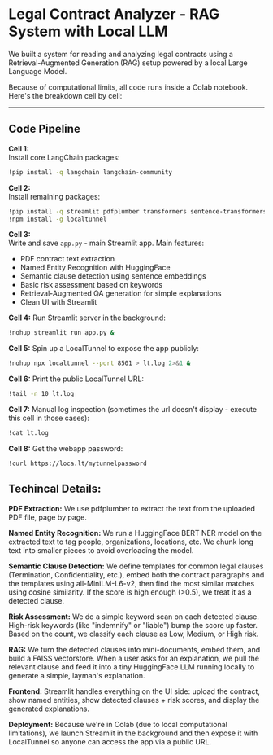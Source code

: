 # Legal Contract Analyzer - RAG System with Local LLM

We built a system for reading and analyzing legal contracts using a Retrieval-Augmented Generation (RAG) setup powered by a local Large Language Model.

Because of computational limits, all code runs inside a Colab notebook. Here's the breakdown cell by cell:

---

## Code Pipeline

**Cell 1:**  
Install core LangChain packages:
```bash
!pip install -q langchain langchain-community
```

**Cell 2:**  
Install remaining packages:
```bash
!pip install -q streamlit pdfplumber transformers sentence-transformers langchain faiss-cpu
!npm install -g localtunnel
```

**Cell 3:**  
Write and save `app.py` - main Streamlit app.
Main features:

* PDF contract text extraction
* Named Entity Recognition with HuggingFace
* Semantic clause detection using sentence embeddings
* Basic risk assessment based on keywords
* Retrieval-Augmented QA generation for simple explanations
* Clean UI with Streamlit

**Cell 4:** 
Run Streamlit server in the background:
```bash
!nohup streamlit run app.py &
```

**Cell 5:** 
Spin up a LocalTunnel to expose the app publicly:
```bash
!nohup npx localtunnel --port 8501 > lt.log 2>&1 &
```

**Cell 6:** 
Print the public LocalTunnel URL:
```bash
!tail -n 10 lt.log
```

**Cell 7:** 
Manual log inspection (sometimes the url doesn't display - execute this cell in those cases):
```bash
!cat lt.log
```

**Cell 8:** 
Get the webapp password:
```bash
!curl https://loca.lt/mytunnelpassword
```

## Techincal Details:

**PDF Extraction:**
We use pdfplumber to extract the text from the uploaded PDF file, page by page.

**Named Entity Recognition:**
We run a HuggingFace BERT NER model on the extracted text to tag people, organizations, locations, etc. We chunk long text into smaller pieces to avoid overloading the model.

**Semantic Clause Detection:**
We define templates for common legal clauses (Termination, Confidentiality, etc.), embed both the contract paragraphs and the templates using all-MiniLM-L6-v2, then find the most similar matches using cosine similarity. If the score is high enough (>0.5), we treat it as a detected clause.

**Risk Assessment:**
We do a simple keyword scan on each detected clause. High-risk keywords (like "indemnify" or "liable") bump the score up faster. Based on the count, we classify each clause as Low, Medium, or High risk.

**RAG:**
We turn the detected clauses into mini-documents, embed them, and build a FAISS vectorstore. When a user asks for an explanation, we pull the relevant clause and feed it into a tiny HuggingFace LLM running locally to generate a simple, layman's explanation.

**Frontend:**
Streamlit handles everything on the UI side: upload the contract, show named entities, show detected clauses + risk scores, and display the generated explanations.

**Deployment:**
Because we're in Colab (due to local computational limitations), we launch Streamlit in the background and then expose it with LocalTunnel so anyone can access the app via a public URL.
